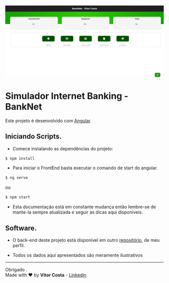 ![img](/capa/dashboard.png "Capa Projeto")

# Simulador Internet Banking - BankNet

Este projeto é desenvolvido com [Angular](https://github.com/angular/angular).

## Iniciando Scripts.

* Comece instalando as dependências do projeto:

```bash
$ npm install
```

* Para iniciar o FrontEnd basta executar o comando de start do angular.

```bash
$ ng serve
```

ou 

```bash
$ npm start
```

* Esta documentação está em constante mudança então lembre-se de mante-la sempre atualizada e seguir as dicas aqui disponiveis.

## Software.

* O back-end deste projeto está disponivel em outro [repositório](https://github.com/VitorCostaTI/bankserver), de meu perfil.

* Todos os dados aqui apresentados são meramente ilustrativos

---

Obrigado .\
Made with :heart: by **Vitor Costa** - [Linkedin](https://www.linkedin.com/in/vitor-costa-10566b22a/)
